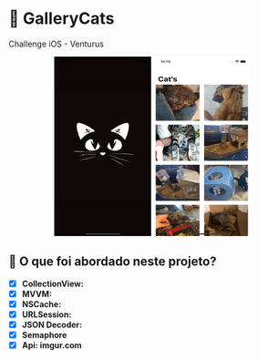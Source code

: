# 🍎 GalleryCats

Challenge iOS -  Venturus
<br>
<p align="center">
<img src="Cats/ScreenShot/Launch.png" width="170" height="315"/>    
<img src="Cats/ScreenShot/Home.png" width="170" height="315"/>   
</p>

## 📖 O que foi abordado neste projeto?

- [x] **CollectionView:** 
- [x] **MVVM:** 
- [x] **NSCache:**
- [x] **URLSession:**
- [x] **JSON Decoder:** 
- [x] **Semaphore**
- [x] **Api: imgur.com**
